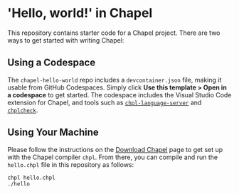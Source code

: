 # 'Hello, world!' in Chapel

This repository contains starter code for a Chapel project. There are two ways to get started with writing Chapel:

## Using a Codespace

The `chapel-hello-world` repo includes a `devcontainer.json` file, making it usable from GitHub Codespaces. Simply click __Use this template > Open in a codespace__ to get started. The codespace includes the Visual Studio Code extension for Chapel, and tools such as [`chpl-language-server`](https://chapel-lang.org/docs/main/tools/chpl-language-server/chpl-language-server.html) and [`chplcheck`](https://chapel-lang.org/docs/main/tools/chplcheck/chplcheck.html).

## Using Your Machine

Please follow the instructions on the [Download Chapel](https://chapel-lang.org/download.html) page to get set up with the Chapel compiler `chpl`. From there, you can compile and run the `hello.chpl` file in this repository as follows:

```bash
chpl hello.chpl
./hello
```
